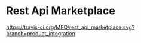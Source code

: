 # Rest Api Marketplace

https://travis-ci.org/MFQ/rest_api_marketplace.svg?branch=product_integration